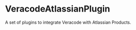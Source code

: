 VeracodeAtlassianPlugin
=======================

A set of plugins to integrate Veracode with Atlassian Products.